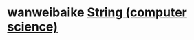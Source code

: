 # wanweibaike [String (computer science)](https://en.wanweibaike.com/wiki-String%20(computer%20science)#Topology)